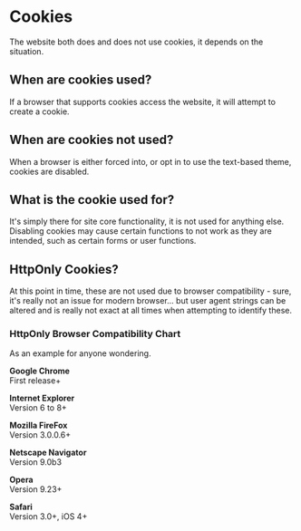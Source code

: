 # Cookies
The website both does and does not use cookies, it depends on the situation.

## When are cookies used?
If a browser that supports cookies access the website, it will attempt to create a cookie.  

## When are cookies not used?
When a browser is either forced into, or opt in to use the text-based theme, cookies are disabled.

## What is the cookie used for?
It's simply there for site core functionality, it is not used for anything else.  
Disabling cookies may cause certain functions to not work as they are intended, such as certain forms or user functions.

## HttpOnly Cookies?
At this point in time, these are not used due to browser compatibility - sure, it's really not an issue for modern browser... but user agent strings can be altered and is really not exact at all times when attempting to identify these.

### HttpOnly Browser Compatibility Chart
As an example for anyone wondering.

**Google Chrome**  
First release+

**Internet Explorer**  
Version 6 to 8+

**Mozilla FireFox**  
Version 3.0.0.6+

**Netscape Navigator**  
Version 9.0b3

**Opera**  
Version 9.23+

**Safari**  
Version 3.0+, iOS 4+
